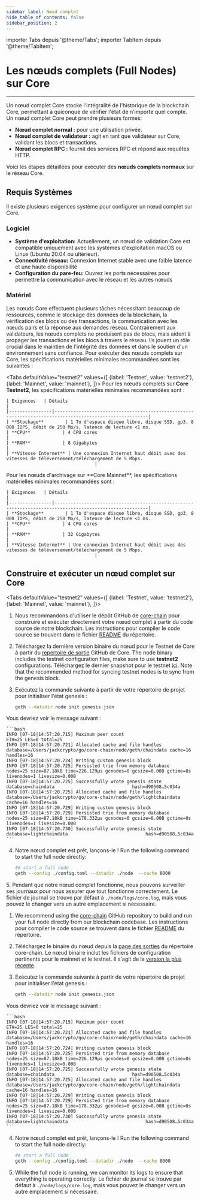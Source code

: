 ```yaml
---
sidebar_label: Nœud complet
hide_table_of_contents: false
sidebar_position: 2
---
```


importer Tabs depuis '@theme/Tabs';
importer TabItem depuis '@theme/TabItem';

# Les nœuds complets (Full Nodes) sur Core

---

Un nœud complet Core stocke l'intégralité de l'historique de la blockchain Core, permettant à quiconque de vérifier l'état de n'importe quel compte. Un nœud complet Core peut prendre plusieurs formes:

- **Nœud complet normal :** pour une utilisation privée.
- **Nœud complet de validateur :** agit en tant que validateur sur Core, validant les blocs et transactions.
- **Nœud complet RPC :** fournit des services RPC et répond aux requêtes HTTP.

Voici les étapes détaillées pour exécuter des **nœuds complets normaux** sur le réseau Core.

## Requis Systèmes

Il existe plusieurs exigences système pour configurer un nœud complet sur Core.

### Logiciel

- **Système d'exploitation:** Actuellement, un nœud de validation Core est compatible uniquement avec les systèmes d'exploitation macOS ou Linux (Ubuntu 20.04 ou ultérieur).
- **Connectivité réseau:** Connexion Internet stable avec une faible latence et une haute disponibilité
- **Configuration du pare-feu:** Ouvrez les ports nécessaires pour permettre la communication avec le réseau et les autres nœuds

### Matériel

Les nœuds Core effectuent plusieurs tâches nécessitant beaucoup de ressources, comme le stockage des données de la blockchain, la vérification des blocs ou des transactions, la communication avec les nœuds pairs et la réponse aux demandes réseau. Contrairement aux validateurs, les nœuds complets ne produisent pas de blocs, mais aident à propager les transactions et les blocs à travers le réseau. Ils jouent un rôle crucial dans le maintien de l'intégrité des données et dans le soutien d'un environnement sans confiance. Pour exécuter des nœuds complets sur Core, les spécifications matérielles minimales recommandées sont les suivantes :

<Tabs
defaultValue="testnet2"
values={[
{label: 'Testnet', value: 'testnet2'},
{label: 'Mainnet', value: 'mainnet'},
]}> <TabItem value="testnet2">
Pour les nœuds complets sur **Core Testnet2**, les spécifications matérielles minimales recommandées sont :

    | Exigences   | Détails                                                                                                |  
    |----------------|---------------------------------------------------------------------------------------------------------|
    | **Stockage**        | 1 To d'espace disque libre, disque SSD, gp3, 8 000 IOPS, débit de 250 Mo/s, latence de lecture <1 ms.
    | **CPU**            | 4 CPU cores                                                                    |
    | **RAM**            | 8 Gigabytes                                                                                             |
    | **Vitesse Internet** | Une connexion Internet haut débit avec des vitesses de téléversement/téléchargement de 5 Mbps.
                                     |

  </TabItem>

  <TabItem value="mainnet">
    Pour les nœuds d'archivage sur **Core Mainnet**, les spécifications matérielles minimales recommandées sont :

    | Exigences   | Détails                                                                                                |  
    |----------------|---------------------------------------------------------------------------------------------------------|
    | **Stockage**        | 1 To d'espace disque libre, disque SSD, gp3, 8 000 IOPS, débit de 250 Mo/s, latence de lecture <1 ms.
    | **CPU**            | 4 CPU cores                                                                    |
    | **RAM**            | 32 Gigabytes                                                                                             |
    | **Vitesse Internet** | Une connexion Internet haut débit avec des vitesses de téléversement/téléchargement de 5 Mbps.
                                     |

  </TabItem>
</Tabs>

## Construire et exécuter un nœud complet sur Core

<Tabs
defaultValue="testnet2"
values={[
{label: 'Testnet', value: 'testnet2'},
{label: 'Mainnet', value: 'mainnet'},
]}> <TabItem value="testnet2">

1. Nous recommandons d'utiliser le dépôt GitHub de [core-chain](https://github.com/coredao-org/core-chain) pour construire et exécuter directement votre nœud complet à partir du code source de notre blockchain. Les instructions pour compiler le code source se trouvent dans le fichier [README](https://github.com/coredao-org/core-chain#building-the-source) du répertoire.

2. Téléchargez la dernière version binaire du nœud pour le Testnet de Core à partir du [repertoire de sortie](https://github.com/coredao-org/core-chain/releases/latest) GitHub de Core. The node binary includes the testnet configuration files, make sure to use **testnet2** configurations. Téléchargez le dernier snapshot pour le testnet [ici](https://github.com/coredao-org/core-snapshots?tab=readme-ov-file#testnet). Note that the recommended method for syncing testnet nodes is to sync from the genesis block.

3. Exécutez la commande suivante à partir de votre répertoire de projet pour initialiser l'état genesis :

    ```bash
    geth --datadir node init genesis.json
    ```

  Vous devriez voir le message suivant :

    ```bash
    INFO [07-18|14:57:20.715] Maximum peer count                       ETH=25 LES=0 total=25
    INFO [07-18|14:57:20.721] Allocated cache and file handles         database=/Users/jackcrypto/go/core-chain/node/geth/chaindata cache=16 handles=16
    INFO [07-18|14:57:20.724] Writing custom genesis block
    INFO [07-18|14:57:20.725] Persisted trie from memory database      nodes=25 size=87.18kB time=226.129µs gcnodes=0 gcsize=0.00B gctime=0s livenodes=1 livesize=0.00B
    INFO [07-18|14:57:20.725] Successfully wrote genesis state         database=chaindata                             hash=d90508…5c034a
    INFO [07-18|14:57:20.725] Allocated cache and file handles         database=/Users/jackcrypto/go/core-chain/node/geth/lightchaindata cache=16 handles=16
    INFO [07-18|14:57:20.729] Writing custom genesis block
    INFO [07-18|14:57:20.729] Persisted trie from memory database      nodes=25 size=87.18kB time=178.332µs gcnodes=0 gcsize=0.00B gctime=0s livenodes=1 livesize=0.00B
    INFO [07-18|14:57:20.730] Successfully wrote genesis state         database=lightchaindata                             hash=d90508…5c034a
    ```

4. Notre nœud complet est prêt, lançons-le ! Run the following command to start the full node  directly:

    ```bash
    ## start a full node
    geth --config ./config.toml --datadir ./node  --cache 8000
    ```

  5\. Pendant que notre nœud complet fonctionne, nous pouvons surveiller ses journaux pour nous assurer que tout fonctionne correctement. Le fichier de journal se trouve par défaut à `./node/logs/core.log`, mais vous pouvez le changer vers un autre emplacement si nécessaire.

   </TabItem>

 <TabItem value="mainnet">

1. We recommend using the [core-chain](https://github.com/coredao-org/core-chain) GitHub repository to build and run your full node directly from our blockchain codebase. Les instructions pour compiler le code source se trouvent dans le fichier [README](https://github.com/coredao-org/core-chain#building-the-source) du répertoire.

2. Téléchargez le binaire du nœud depuis la [page des sorties](https://github.com/coredao-org/core-chain/releases) du répertoire core-chain. Le nœud binaire inclut les fichiers de configuration pertinents pour le mainnet et le testnet. Il s'agit de la [version la plus récente](https://github.com/coredao-org/core-chain/releases/latest).

3. Exécutez la commande suivante à partir de votre répertoire de projet pour initialiser l'état genesis :

    ```bash
    geth --datadir node init genesis.json
    ```

  Vous devriez voir le message suivant :

    ```bash
    INFO [07-18|14:57:20.715] Maximum peer count                       ETH=25 LES=0 total=25
    INFO [07-18|14:57:20.721] Allocated cache and file handles         database=/Users/jackcrypto/go/core-chain/node/geth/chaindata cache=16 handles=16
    INFO [07-18|14:57:20.724] Writing custom genesis block
    INFO [07-18|14:57:20.725] Persisted trie from memory database      nodes=25 size=87.18kB time=226.129µs gcnodes=0 gcsize=0.00B gctime=0s livenodes=1 livesize=0.00B
    INFO [07-18|14:57:20.725] Successfully wrote genesis state         database=chaindata                             hash=d90508…5c034a
    INFO [07-18|14:57:20.725] Allocated cache and file handles         database=/Users/jackcrypto/go/core-chain/node/geth/lightchaindata cache=16 handles=16
    INFO [07-18|14:57:20.729] Writing custom genesis block
    INFO [07-18|14:57:20.729] Persisted trie from memory database      nodes=25 size=87.18kB time=178.332µs gcnodes=0 gcsize=0.00B gctime=0s livenodes=1 livesize=0.00B
    INFO [07-18|14:57:20.730] Successfully wrote genesis state         database=lightchaindata                             hash=d90508…5c034a
    ```

4. Notre nœud complet est prêt, lançons-le ! Run the following command to start the full node  directly:

    ```bash
    ## start a full node
    geth --config ./config.toml --datadir ./node  --cache 8000
    ```

5. While the full node is running, we can monitor its logs to ensure that everything is operating correctly. Le fichier de journal se trouve par défaut à `./node/logs/core.log`, mais vous pouvez le changer vers un autre emplacement si nécessaire.
    </TabItem>

</Tabs>